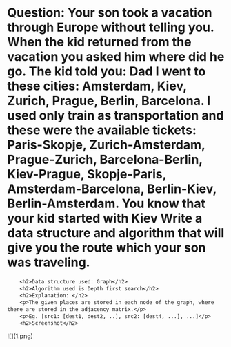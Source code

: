 <!DOCTYPE html>
<html lang="en">
<head>
    <meta charset="UTF-8">
    <meta http-equiv="X-UA-Compatible" content="IE=edge">
    <meta name="viewport" content="width=device-width, initial-scale=1.0">
</head>
<body>
    <h1>Question: Your son took a vacation through Europe without telling you. When the kid returned from the vacation you asked him where did he go. The kid told you: Dad I went to these cities: Amsterdam, Kiev, Zurich, Prague, Berlin, Barcelona.
        I used only train as transportation and these were the available tickets:
        Paris-Skopje, Zurich-Amsterdam, Prague-Zurich, Barcelona-Berlin, Kiev-Prague, Skopje-Paris, Amsterdam-Barcelona, Berlin-Kiev, Berlin-Amsterdam.
        You know that your kid started with Kiev
        Write a data structure and algorithm that will give you the route which your son was traveling.</h1>

        <h2>Data structure used: Graph</h2>
        <h2>Algorithm used is Depth first search</h2>
        <h2>Explanation: </h2>
        <p>The given places are stored in each node of the graph, where there are stored in the adjacency matrix.</p>
        <p>Eg. [src1: [dest1, dest2, ..], src2: [dest4, ...], ...]</p>
        <h2>Screenshot</h2>
</body>
</html>
![](1.png)